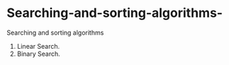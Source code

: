 # Searching-and-sorting-algorithms-
Searching and sorting algorithms 

1. Linear Search.
2. Binary Search.
